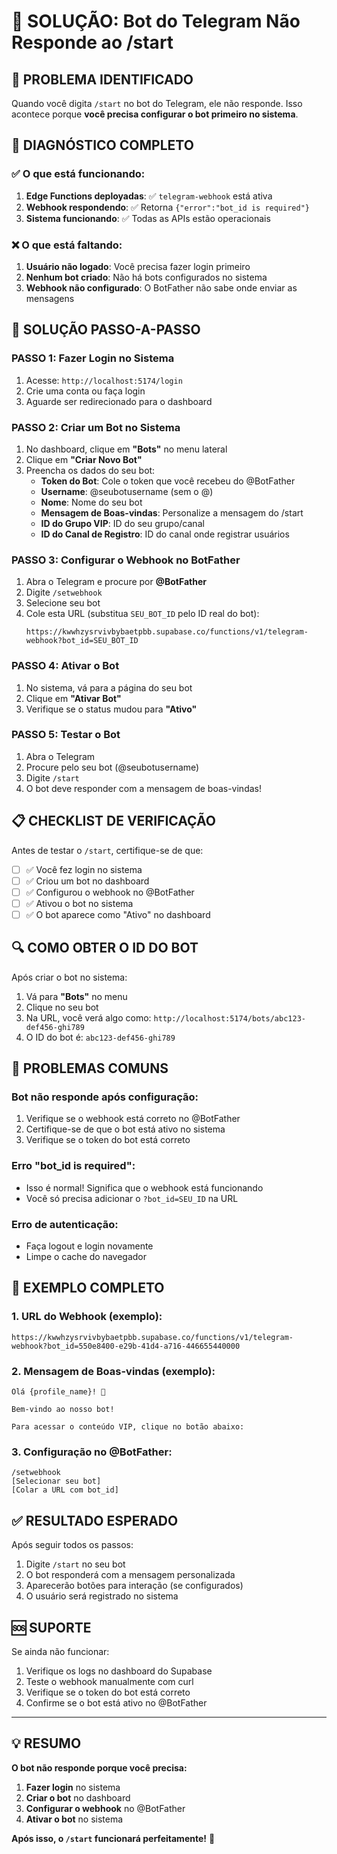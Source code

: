 # 🤖 SOLUÇÃO: Bot do Telegram Não Responde ao /start

## 🔴 PROBLEMA IDENTIFICADO

Quando você digita `/start` no bot do Telegram, ele não responde. Isso acontece porque **você precisa configurar o bot primeiro no sistema**.

## 🎯 DIAGNÓSTICO COMPLETO

### ✅ O que está funcionando:
1. **Edge Functions deployadas**: ✅ `telegram-webhook` está ativa
2. **Webhook respondendo**: ✅ Retorna `{"error":"bot_id is required"}`
3. **Sistema funcionando**: ✅ Todas as APIs estão operacionais

### ❌ O que está faltando:
1. **Usuário não logado**: Você precisa fazer login primeiro
2. **Nenhum bot criado**: Não há bots configurados no sistema
3. **Webhook não configurado**: O BotFather não sabe onde enviar as mensagens

## 🔧 SOLUÇÃO PASSO-A-PASSO

### **PASSO 1: Fazer Login no Sistema**
1. Acesse: `http://localhost:5174/login`
2. Crie uma conta ou faça login
3. Aguarde ser redirecionado para o dashboard

### **PASSO 2: Criar um Bot no Sistema**
1. No dashboard, clique em **"Bots"** no menu lateral
2. Clique em **"Criar Novo Bot"**
3. Preencha os dados do seu bot:
   - **Token do Bot**: Cole o token que você recebeu do @BotFather
   - **Username**: @seubotusername (sem o @)
   - **Nome**: Nome do seu bot
   - **Mensagem de Boas-vindas**: Personalize a mensagem do /start
   - **ID do Grupo VIP**: ID do seu grupo/canal
   - **ID do Canal de Registro**: ID do canal onde registrar usuários

### **PASSO 3: Configurar o Webhook no BotFather**
1. Abra o Telegram e procure por **@BotFather**
2. Digite `/setwebhook`
3. Selecione seu bot
4. Cole esta URL (substitua `SEU_BOT_ID` pelo ID real do bot):
   ```
   https://kwwhzysrvivbybaetpbb.supabase.co/functions/v1/telegram-webhook?bot_id=SEU_BOT_ID
   ```

### **PASSO 4: Ativar o Bot**
1. No sistema, vá para a página do seu bot
2. Clique em **"Ativar Bot"**
3. Verifique se o status mudou para **"Ativo"**

### **PASSO 5: Testar o Bot**
1. Abra o Telegram
2. Procure pelo seu bot (@seubotusername)
3. Digite `/start`
4. O bot deve responder com a mensagem de boas-vindas!

## 📋 CHECKLIST DE VERIFICAÇÃO

Antes de testar o `/start`, certifique-se de que:

- [ ] ✅ Você fez login no sistema
- [ ] ✅ Criou um bot no dashboard
- [ ] ✅ Configurou o webhook no @BotFather
- [ ] ✅ Ativou o bot no sistema
- [ ] ✅ O bot aparece como "Ativo" no dashboard

## 🔍 COMO OBTER O ID DO BOT

Após criar o bot no sistema:
1. Vá para **"Bots"** no menu
2. Clique no seu bot
3. Na URL, você verá algo como: `http://localhost:5174/bots/abc123-def456-ghi789`
4. O ID do bot é: `abc123-def456-ghi789`

## 🚨 PROBLEMAS COMUNS

### **Bot não responde após configuração:**
1. Verifique se o webhook está correto no @BotFather
2. Certifique-se de que o bot está ativo no sistema
3. Verifique se o token do bot está correto

### **Erro "bot_id is required":**
- Isso é normal! Significa que o webhook está funcionando
- Você só precisa adicionar o `?bot_id=SEU_ID` na URL

### **Erro de autenticação:**
- Faça logout e login novamente
- Limpe o cache do navegador

## 🎯 EXEMPLO COMPLETO

### **1. URL do Webhook (exemplo):**
```
https://kwwhzysrvivbybaetpbb.supabase.co/functions/v1/telegram-webhook?bot_id=550e8400-e29b-41d4-a716-446655440000
```

### **2. Mensagem de Boas-vindas (exemplo):**
```
Olá {profile_name}! 👋

Bem-vindo ao nosso bot! 

Para acessar o conteúdo VIP, clique no botão abaixo:
```

### **3. Configuração no @BotFather:**
```
/setwebhook
[Selecionar seu bot]
[Colar a URL com bot_id]
```

## ✅ RESULTADO ESPERADO

Após seguir todos os passos:
1. Digite `/start` no seu bot
2. O bot responderá com a mensagem personalizada
3. Aparecerão botões para interação (se configurados)
4. O usuário será registrado no sistema

## 🆘 SUPORTE

Se ainda não funcionar:
1. Verifique os logs no dashboard do Supabase
2. Teste o webhook manualmente com curl
3. Verifique se o token do bot está correto
4. Confirme se o bot está ativo no @BotFather

---

## 💡 RESUMO

**O bot não responde porque você precisa:**
1. **Fazer login** no sistema
2. **Criar o bot** no dashboard  
3. **Configurar o webhook** no @BotFather
4. **Ativar o bot** no sistema

**Após isso, o `/start` funcionará perfeitamente!** 🚀